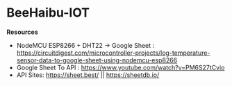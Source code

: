 # BeeHaibu-IOT

**Resources**
* NodeMCU ESP8266 + DHT22 -> Google Sheet : https://circuitdigest.com/microcontroller-projects/log-temperature-sensor-data-to-google-sheet-using-nodemcu-esp8266
* Google Sheet To API : https://www.youtube.com/watch?v=PM6S27tCvio
* API Sites: https://sheet.best/ || https://sheetdb.io/
